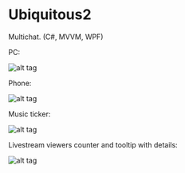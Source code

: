Ubiquitous2
===========

Multichat. (C#, MVVM, WPF)

PC:

![alt tag](http://i.imgur.com/cMC1ixE.png)


Phone:

![alt tag](http://i.imgur.com/UX0UxL7.jpg?1)


Music ticker:

![alt tag](http://i.imgur.com/7w2qiSA.png)


Livestream viewers counter and tooltip with details:

![alt tag](http://i.imgur.com/8S319Wh.png)
